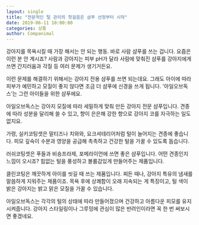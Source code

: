 ```yaml
---
layout: single
title: "전문적인 털 관리의 첫걸음은 샴푸 선정부터 시작"
date: 2019-06-11 10:00:00
categories: 상품
author: Companimal
---
```


강아지를 목욕시킬 때 가장 해서는 안 되는 행동. 바로 사람 샴푸를 쓰는 겁니다. 요즘은 이런 분 안 계시죠? 사람과 강아지는 피부 pH가 달라 사람에 맞춰진 샴푸를 강아지에게 쓰면 간지러움과 각질 등 여러 문제가 생기거든요.

이런 문제를 해결하기 위해서는 강아지 전용 샴푸를 쓰면 되는데요. 그래도 아이에 따라 피부가 예민하고 모질이 좋지 않다면 조금 더 샴푸에 신경을 쓰게 됩니다. '아일오브독스’는 그런 아이들을 위한 샴푸에요.

아일오브독스는 강아지 모질에 따라 세밀하게 맞춰 만든 강아지 전문 샴푸입니다. 견종에 따라 성분을 달리해 쓸 수 있고, 향이 은은해 강한 향으로 강아지 코를 자극하는 일도 없지요.

가령, 실키코팅셋은 말티즈나 치와와, 요크셔테리어처럼 털이 늘어지는 견종에 좋습니다. 피모 깊숙이 수분과 영양을 공급해 촉촉하고 건강한 털을 가꿀 수 있도록 돕습니다.

러쉬코팅셋은 푸들과 비숑프라제, 포메라이언에 쓰면 좋은 샴푸입니다. 어떤 견종인지 느낌이 오시죠? 힘없는 털을 풍성하고 볼륨감있게 만들어주는 제품입니다.

클린코팅은 깨끗하게 아이를 씻길 때 쓰는 제품입니다. 찌든 때나, 강아지 특유의 냄새를 말씀하게 지워주는 제품이죠. 목욕 후에 상쾌함이 오래 지속되는 게 특징이고, 털 색이 밝은 강아지는 밝고 맑은 모질을 가꿀 수 있습니다.

아일오브독스는 각각의 털의 상태에 따라 만들어졌으며 건강하고 아름다운 피모를 유지 시켜줍니다. 강아지 스타일링이나 그루밍에 관심이 많은 반려인이라면 꼭 한 번 써보시면 좋겠네요.
